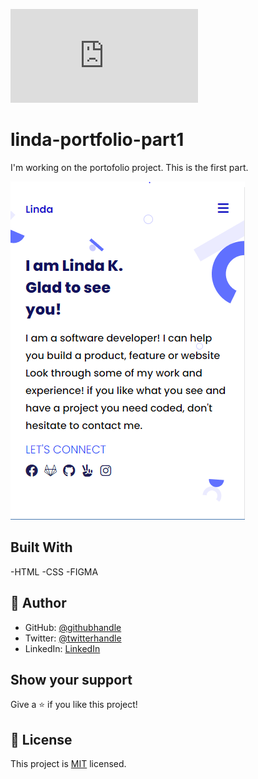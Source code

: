 ![](http://127.0.0.1:5500/Index.html)

# linda-portfolio-part1

I'm working on the portofolio project. This is the first part.  

![screenshot](./Capture.png)

## Built With

-HTML
-CSS
-FIGMA

## 👤 Author

- GitHub: [@githubhandle](https://github.com/keza681)
- Twitter: [@twitterhandle](https://twitter.com/LKeza19)
- LinkedIn: [LinkedIn](https://www.linkedin.com/in/linda-keza/)

## Show your support

Give a ⭐️ if you like this project!


## 📝 License

This project is [MIT](./MIT.md) licensed.
